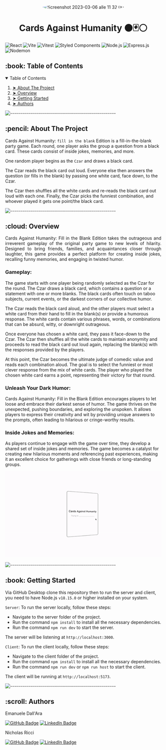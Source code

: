 <p align="center"> 
  <img alt="Screenshot 2023-03-06 alle 11 32 00" src="https://github.com/LeleDallas/Cards-Against-Humanity/assets/71103219/3992eff8-014a-4b9d-890d-2e4058bf529b" height="auto" width="auto" style="border-radius:100%" >
</p>


<h1 align="center"> Cards Against Humanity ⚫️🃏⚪️ </h1>

<span>
  <img alt="React" src="https://img.shields.io/badge/react-%2320232a.svg?style=for-the-badge&logo=react&logoColor=%2361DAFB">
</span>
<span>
  <img alt="Vite" src="https://img.shields.io/badge/vite-%23646CFF.svg?style=for-the-badge&logo=vite&logoColor=white">
</span>
<span>
  <img alt="Vitest" src="https://img.shields.io/badge/Vitest-6E9F18.svg?style=for-the-badge&logo=Vitest&logoColor=white">
</span>
<span>
  <img alt="Styled Components" src="https://img.shields.io/badge/styled--components-DB7093?style=for-the-badge&logo=styled-components&logoColor=white">
</span>

<span>
  <img alt="Node.js" src="https://img.shields.io/badge/Node.js-339933.svg?style=for-the-badge&logo=nodedotjs&logoColor=white">
</span>
<span>
  <img alt="Express.js" src="https://img.shields.io/badge/express.js-%23404d59.svg?style=for-the-badge&logo=express&logoColor=%2361DAFB">
</span>
<span>
  <img alt="Nodemon" src="https://img.shields.io/badge/NODEMON-%23323330.svg?style=for-the-badge&logo=nodemon&logoColor=%BBDEAD">
</span>

<!-- TABLE OF CONTENTS -->
<h2 id="table-of-contents"> :book: Table of Contents</h2>

<details open="open">
  <summary>Table of Contents</summary>
  <ol>
    <li><a href="#about-the-project"> ➤ About The Project</a></li>
    <li><a href="#overview"> ➤ Overview</a></li>
    <li><a href="#getting-started"> ➤ Getting Started</a></li>
    <li><a href="#authors"> ➤ Authors</a></li>
  </ol>
</details>

![-----------------------------------------------------](https://raw.githubusercontent.com/andreasbm/readme/master/assets/lines/rainbow.png)

<!-- ABOUT THE PROJECT -->
<h2 id="about-the-project"> :pencil: About The Project</h2>

<p align="justify"> 

Cards Against Humanity: `fill in the blank` Edition is a fill-in-the-blank party game. Each
round, one player asks the group a question from a black card. These cards consist of inside jokes, memories, and more.

One random player begins as the `Czar` and draws a black card.

The Czar reads the black card out loud. Everyone else then answers the
question (or fills in the blank) by passing one white card, face down, to the Czar.

The Czar then shuffles all the white cards and re-reads the black card out loud
with each one. Finally, the Czar picks the funniest combination, and whoever
played it gets one point/the black card.


</p>

![-----------------------------------------------------](https://raw.githubusercontent.com/andreasbm/readme/master/assets/lines/rainbow.png)

<!-- OVERVIEW -->
<h2 id="overview"> :cloud: Overview</h2>

<p align="justify"> 
Cards Against Humanity: Fill in the Blank Edition takes the outrageous and irreverent gameplay of the original party game to new levels of hilarity. Designed to bring friends, families, and acquaintances closer through laughter, this game provides a perfect platform for creating inside jokes, recalling funny memories, and engaging in twisted humor.

### Gameplay:
The game starts with one player being randomly selected as the Czar for the round. The Czar draws a black card, which contains a question or a statement with one or more blanks. The black cards often touch on taboo subjects, current events, or the darkest corners of our collective humor.

The Czar reads the black card aloud, and the other players must select a white card from their hand to fill in the blank(s) or provide a humorous response. The white cards contain various phrases, words, or combinations that can be absurd, witty, or downright outrageous.

Once everyone has chosen a white card, they pass it face-down to the Czar. The Czar then shuffles all the white cards to maintain anonymity and proceeds to read the black card out loud again, replacing the blank(s) with the responses provided by the players.

At this point, the Czar becomes the ultimate judge of comedic value and reads each combination aloud. The goal is to select the funniest or most clever response from the mix of white cards. The player who played the chosen white card earns a point, representing their victory for that round.

### Unleash Your Dark Humor:
Cards Against Humanity: Fill in the Blank Edition encourages players to let loose and embrace their darkest sense of humor. The game thrives on the unexpected, pushing boundaries, and exploring the unspoken. It allows players to express their creativity and wit by providing unique answers to the prompts, often leading to hilarious or cringe-worthy results.

### Inside Jokes and Memories:
As players continue to engage with the game over time, they develop a shared set of inside jokes and memories. The game becomes a catalyst for creating new hilarious moments and referencing past experiences, making it an excellent choice for gatherings with close friends or long-standing groups.
</p>


![Demo](https://github.com/LeleDallas/Cards-Against-Humanity/blob/master/demo.gif)

![-----------------------------------------------------](https://raw.githubusercontent.com/andreasbm/readme/master/assets/lines/rainbow.png)

<!-- GETTING STARTED -->
<h2 id="getting-started"> :book: Getting Started</h2>

Via GitHub Desktop clone this repository then to run the server and client, you need to have Node.js `v18.15.0` or higher installed on your system.

`Server`:
To run the server locally, follow these steps:

- Navigate to the server folder of the project.
- Run the command `npm install` to install all the necessary dependencies.
- Run the command `npm run dev` to start the server.

The server will be listening at `http://localhost:3000`.

`Client`:
To run the client locally, follow these steps:

- Navigate to the client folder of the project.
- Run the command `npm install` to install all the necessary dependencies.
- Run the command `npm run dev` or `npm run host` to start the client.

The client will be running at `http://localhost:5173`.



![-----------------------------------------------------](https://raw.githubusercontent.com/andreasbm/readme/master/assets/lines/rainbow.png)


<!-- Authors -->
<h2 id="authors"> :scroll: Authors</h2>

Emanuele Dall'Ara

[![GitHub Badge](https://img.shields.io/badge/GitHub-100000?style=for-the-badge&logo=github&logoColor=white)](https://github.com/LeleDallas)
[![LinkedIn Badge](https://img.shields.io/badge/LinkedIn-0077B5?style=for-the-badge&logo=linkedin&logoColor=white)](https://www.linkedin.com/in/emanuele-dall-ara-40b3311a7/)

Nicholas Ricci

[![GitHub Badge](https://img.shields.io/badge/GitHub-100000?style=for-the-badge&logo=github&logoColor=white)](https://www.github.com/Piccio98)
[![LinkedIn Badge](https://img.shields.io/badge/LinkedIn-0077B5?style=for-the-badge&logo=linkedin&logoColor=white)](https://www.linkedin.com/in/nicholas-ricci-6b89ab1b7/)



